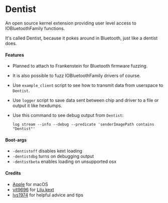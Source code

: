 Dentist
===================

An open source kernel extension providing user level access to IOBluetoothFamily functions.

It's called Dentist, because it pokes around in Bluetooth, just like a dentist does.

#### Features
- Planned to attach to Frankenstein for Bluetooth firmware fuzzing.
- It is also possible to fuzz IOBluetoothFamily drivers of course.
- Use `example_client` script to see how to transmit data from userspace to `Dentist`.
- Use `logger` script to save data sent between chip and driver to a file or output it like hexdumps.
- Use this command to see debug output from `Dentist`:

    `log stream --info --debug --predicate 'senderImagePath contains "Dentist"'`

#### Boot-args
- `-dentistoff` disables kext loading
- `-dentistdbg` turns on debugging output
- `-dentistbeta` enables loading on unsupported osx

#### Credits
- [Apple](https://www.apple.com) for macOS  
- [vit9696](https://github.com/vit9696) for [Lilu.kext](https://github.com/vit9696/Lilu)
- [lvs1974](https://applelife.ru/members/lvs1974.53809/) for helpful advice and tips
